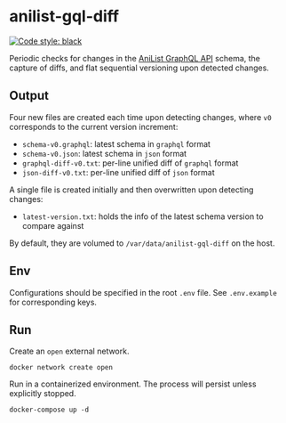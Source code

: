 # anilist-gql-diff

[![Code style: black](https://img.shields.io/badge/style-black-000000.svg)](https://github.com/psf/black)

Periodic checks for changes in the [AniList GraphQL API](https://anilist.github.io/ApiV2-GraphQL-Docs) schema, the
capture of diffs, and flat sequential versioning upon detected changes.

## Output

Four new files are created each time upon detecting changes, where `v0` corresponds to the current version increment:

- `schema-v0.graphql`: latest schema in `graphql` format
- `schema-v0.json`: latest schema in `json` format
- `graphql-diff-v0.txt`: per-line unified diff of `graphql` format
- `json-diff-v0.txt`: per-line unified diff of `json` format

A single file is created initially and then overwritten upon detecting changes:

- `latest-version.txt`: holds the info of the latest schema version to compare against

By default, they are volumed to `/var/data/anilist-gql-diff` on the host.

## Env

Configurations should be specified in the root `.env` file. See `.env.example` for corresponding keys.

## Run

Create an `open` external network.

```shell
docker network create open
```

Run in a containerized environment. The process will persist unless explicitly stopped.

```shell
docker-compose up -d
```
